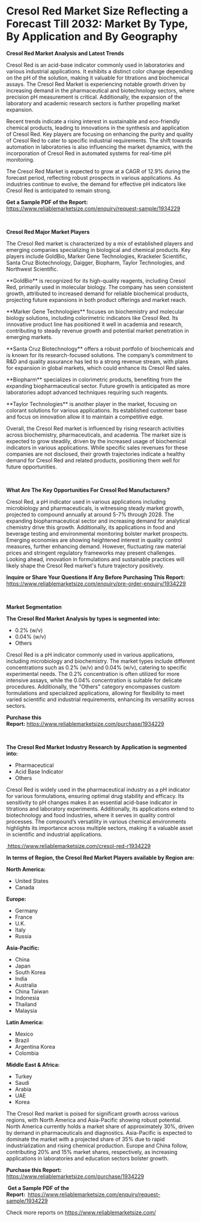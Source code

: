 <p><h1>Cresol Red Market Size Reflecting a Forecast Till 2032: Market By Type, By Application and By Geography</h1></p><p><strong>Cresol Red Market Analysis and Latest Trends</strong></p>
<p><p>Cresol Red is an acid-base indicator commonly used in laboratories and various industrial applications. It exhibits a distinct color change depending on the pH of the solution, making it valuable for titrations and biochemical assays. The Cresol Red Market is experiencing notable growth driven by increasing demand in the pharmaceutical and biotechnology sectors, where precision pH measurement is critical. Additionally, the expansion of the laboratory and academic research sectors is further propelling market expansion.</p><p>Recent trends indicate a rising interest in sustainable and eco-friendly chemical products, leading to innovations in the synthesis and application of Cresol Red. Key players are focusing on enhancing the purity and quality of Cresol Red to cater to specific industrial requirements. The shift towards automation in laboratories is also influencing the market dynamics, with the incorporation of Cresol Red in automated systems for real-time pH monitoring.</p><p>The Cresol Red Market is expected to grow at a CAGR of 12.9% during the forecast period, reflecting robust prospects in various applications. As industries continue to evolve, the demand for effective pH indicators like Cresol Red is anticipated to remain strong.</p></p>
<p><strong>Get a Sample PDF of the Report:&nbsp;</strong> <a href="https://www.reliablemarketsize.com/enquiry/request-sample/1934229?utm_campaign=2526&utm_medium=2&utm_source=Github&utm_content=ia&utm_term=31032025&utm_id=cresol-red">https://www.reliablemarketsize.com/enquiry/request-sample/1934229</a></p>
<p>&nbsp;</p>
<p><strong>Cresol Red Major Market Players</strong></p>
<p><p>The Cresol Red market is characterized by a mix of established players and emerging companies specializing in biological and chemical products. Key players include GoldBio, Marker Gene Technologies, Krackeler Scientific, Santa Cruz Biotechnology, Daigger, Biopharm, Taylor Technologies, and Northwest Scientific.</p><p>**GoldBio** is recognized for its high-quality reagents, including Cresol Red, primarily used in molecular biology. The company has seen consistent growth, attributed to increased demand for reliable biochemical products, projecting future expansions in both product offerings and market reach.</p><p>**Marker Gene Technologies** focuses on biochemistry and molecular biology solutions, including colorimetric indicators like Cresol Red. Its innovative product line has positioned it well in academia and research, contributing to steady revenue growth and potential market penetration in emerging markets.</p><p>**Santa Cruz Biotechnology** offers a robust portfolio of biochemicals and is known for its research-focused solutions. The company’s commitment to R&D and quality assurance has led to a strong revenue stream, with plans for expansion in global markets, which could enhance its Cresol Red sales.</p><p>**Biopharm** specializes in colorimetric products, benefiting from the expanding biopharmaceutical sector. Future growth is anticipated as more laboratories adopt advanced techniques requiring such reagents.</p><p>**Taylor Technologies** is another player in the market, focusing on colorant solutions for various applications. Its established customer base and focus on innovation allow it to maintain a competitive edge.</p><p>Overall, the Cresol Red market is influenced by rising research activities across biochemistry, pharmaceuticals, and academia. The market size is expected to grow steadily, driven by the increased usage of biochemical indicators in various applications. While specific sales revenues for these companies are not disclosed, their growth trajectories indicate a healthy demand for Cresol Red and related products, positioning them well for future opportunities.</p></p>
<p>&nbsp;</p>
<p><strong>What Are The Key Opportunities For Cresol Red Manufacturers?</strong></p>
<p><p>Cresol Red, a pH indicator used in various applications including microbiology and pharmaceuticals, is witnessing steady market growth, projected to compound annually at around 5-7% through 2028. The expanding biopharmaceutical sector and increasing demand for analytical chemistry drive this growth. Additionally, its applications in food and beverage testing and environmental monitoring bolster market prospects. Emerging economies are showing heightened interest in quality control measures, further enhancing demand. However, fluctuating raw material prices and stringent regulatory frameworks may present challenges. Looking ahead, innovation in formulations and sustainable practices will likely shape the Cresol Red market's future trajectory positively.</p></p>
<p><strong>Inquire or Share Your Questions If Any Before Purchasing This Report:</strong> <a href="https://www.reliablemarketsize.com/enquiry/pre-order-enquiry/1934229?utm_campaign=2526&utm_medium=2&utm_source=Github&utm_content=ia&utm_term=31032025&utm_id=cresol-red">https://www.reliablemarketsize.com/enquiry/pre-order-enquiry/1934229</a></p>
<p>&nbsp;</p>
<p><strong>Market Segmentation</strong></p>
<p><strong>The Cresol Red Market Analysis by types is segmented into:</strong></p>
<p><ul><li>0.2% (w/v)</li><li>0.04% (w/v)</li><li>Others</li></ul></p>
<p><p>Cresol Red is a pH indicator commonly used in various applications, including microbiology and biochemistry. The market types include different concentrations such as 0.2% (w/v) and 0.04% (w/v), catering to specific experimental needs. The 0.2% concentration is often utilized for more intensive assays, while the 0.04% concentration is suitable for delicate procedures. Additionally, the "Others" category encompasses custom formulations and specialized applications, allowing for flexibility to meet varied scientific and industrial requirements, enhancing its versatility across sectors.</p></p>
<p><strong>Purchase this Report:&nbsp;</strong><a href="https://www.reliablemarketsize.com/purchase/1934229?utm_campaign=2526&utm_medium=2&utm_source=Github&utm_content=ia&utm_term=31032025&utm_id=cresol-red">https://www.reliablemarketsize.com/purchase/1934229</a></p>
<p>&nbsp;</p>
<p><strong>The Cresol Red Market Industry Research by Application is segmented into:</strong></p>
<p><ul><li>Pharmaceutical</li><li>Acid Base Indicator</li><li>Others</li></ul></p>
<p><p>Cresol Red is widely used in the pharmaceutical industry as a pH indicator for various formulations, ensuring optimal drug stability and efficacy. Its sensitivity to pH changes makes it an essential acid-base indicator in titrations and laboratory experiments. Additionally, its applications extend to biotechnology and food industries, where it serves in quality control processes. The compound’s versatility in various chemical environments highlights its importance across multiple sectors, making it a valuable asset in scientific and industrial applications.</p></p>
<p><a href="https://www.reliablemarketsize.com/cresol-red-r1934229?utm_campaign=2526&utm_medium=2&utm_source=Github&utm_content=ia&utm_term=31032025&utm_id=cresol-red">&nbsp;https://www.reliablemarketsize.com/cresol-red-r1934229</a></p>
<p><strong>In terms of Region, the Cresol Red Market Players available by Region are:</strong></p>
<p>
    <p> <strong> North America: </strong>
        <ul>
            <li>United States</li>
            <li>Canada</li>
        </ul>
        </p> 
    <p> <strong> Europe: </strong>
        <ul>
            <li>Germany</li>
            <li>France</li>
            <li>U.K.</li>
            <li>Italy</li>
            <li>Russia</li>
        </ul>
        </p> 
    <p> <strong> Asia-Pacific: </strong>
        <ul>
            <li>China</li>
            <li>Japan</li>
            <li>South Korea</li>
            <li>India</li>
            <li>Australia</li>
            <li>China Taiwan</li>
            <li>Indonesia</li>
            <li>Thailand</li>
            <li>Malaysia</li>
        </ul>
        </p> 
    <p> <strong> Latin America: </strong>
        <ul>
            <li>Mexico</li>
            <li>Brazil</li>
            <li>Argentina Korea</li>
            <li>Colombia</li>
        </ul>
        </p> 
    <p> <strong> Middle East & Africa: </strong>
        <ul>
            <li>Turkey</li>
            <li>Saudi</li>
            <li>Arabia</li>
            <li>UAE</li>
            <li>Korea</li>
        </ul>
    </p>
    </p>
<p><p>The Cresol Red market is poised for significant growth across various regions, with North America and Asia-Pacific showing robust potential. North America currently holds a market share of approximately 30%, driven by demand in pharmaceuticals and diagnostics. Asia-Pacific is expected to dominate the market with a projected share of 35% due to rapid industrialization and rising chemical production. Europe and China follow, contributing 20% and 15% market shares, respectively, as increasing applications in laboratories and education sectors bolster growth.</p></p>
<p><strong>Purchase this Report: </strong><a href="https://www.reliablemarketsize.com/purchase/1934229?utm_campaign=2526&utm_medium=2&utm_source=Github&utm_content=ia&utm_term=31032025&utm_id=cresol-red">https://www.reliablemarketsize.com/purchase/1934229</a></p>
<p>&nbsp;<strong>Get a Sample PDF of the Report:&nbsp;&nbsp;</strong><a href="https://www.reliablemarketsize.com/enquiry/request-sample/1934229?utm_campaign=2526&utm_medium=2&utm_source=Github&utm_content=ia&utm_term=31032025&utm_id=cresol-red">https://www.reliablemarketsize.com/enquiry/request-sample/1934229</a></p>
<p><strong></strong></p>
<p>Check more reports on <a href="https://www.reliablemarketsize.com/?utm_campaign=2526&utm_medium=2&utm_source=Github&utm_content=ia&utm_term=31032025&utm_id=cresol-red">https://www.reliablemarketsize.com/</a></p>